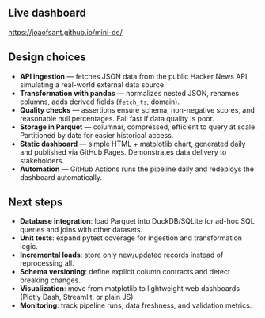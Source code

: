 
## Live dashboard
https://joaofsant.github.io/mini-de/

## Design choices

- **API ingestion** — fetches JSON data from the public Hacker News API, simulating a real-world external data source.
- **Transformation with pandas** — normalizes nested JSON, renames columns, adds derived fields (`fetch_ts`, domain).
- **Quality checks** — assertions ensure schema, non-negative scores, and reasonable null percentages. Fail fast if data quality is poor.
- **Storage in Parquet** — columnar, compressed, efficient to query at scale. Partitioned by date for easier historical access.
- **Static dashboard** — simple HTML + matplotlib chart, generated daily and published via GitHub Pages. Demonstrates data delivery to stakeholders.
- **Automation** — GitHub Actions runs the pipeline daily and redeploys the dashboard automatically.

## Next steps

- **Database integration**: load Parquet into DuckDB/SQLite for ad-hoc SQL queries and joins with other datasets.
- **Unit tests**: expand pytest coverage for ingestion and transformation logic.
- **Incremental loads**: store only new/updated records instead of reprocessing all.
- **Schema versioning**: define explicit column contracts and detect breaking changes.
- **Visualization**: move from matplotlib to lightweight web dashboards (Plotly Dash, Streamlit, or plain JS).
- **Monitoring**: track pipeline runs, data freshness, and validation metrics.

